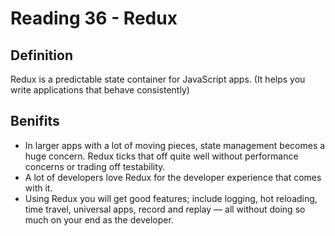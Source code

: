 # Reading 36 - Redux

## Definition
Redux is a predictable state container for JavaScript apps. (It helps you write applications that behave consistently)

## Benifits
- In larger apps with a lot of moving pieces, state management becomes a huge concern. Redux ticks that off quite well without performance concerns or trading off testability.
- A lot of developers love Redux for the developer experience that comes with it.
- Using Redux you will get good features; include logging, hot reloading, time travel, universal apps, record and replay — all without doing so much on your end as the developer. 